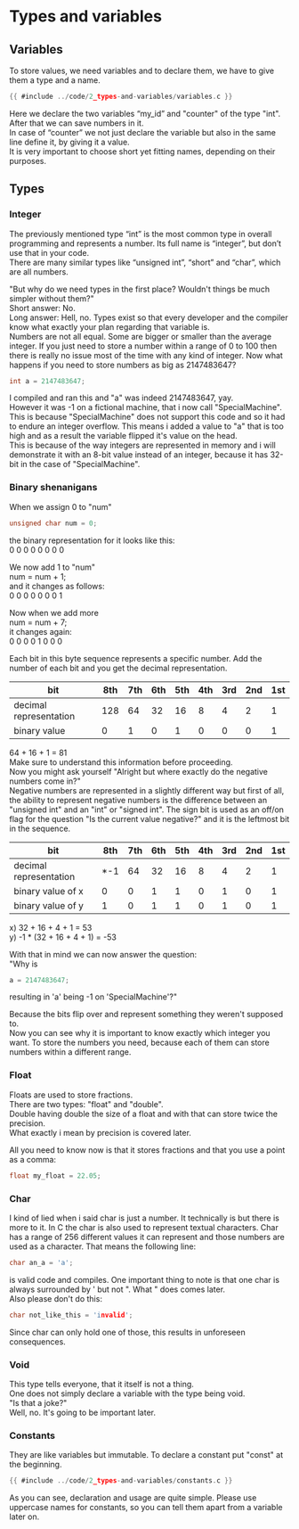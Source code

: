# Types and variables

## Variables

To store values, we need variables and to declare them, we have to give them a type and a name.  
```c
{{ #include ../code/2_types-and-variables/variables.c }}
```

Here we declare the two variables “my_id” and "counter" of the type "int".
After that we can save numbers in it.  
In case of “counter” we not just declare the variable but also in the same line
define it, by giving it a value.  
It is very important to choose short yet fitting names, depending on their
purposes.  

## Types

### Integer

The previously mentioned type “int” is the most common type in overall
programming and represents a number. Its full name is “integer”, but don’t use
that in your code.  
There are many similar types like “unsigned int”, “short” and “char”, which are
all numbers.  
  
"But why do we need types in the first place? Wouldn't things be much simpler
without them?"  
Short answer: No.  
Long answer: Hell, no. Types exist so that every developer and the compiler know
what exactly your plan regarding that variable is.  
Numbers are not all equal. Some are bigger or smaller than the average integer.
If you just need to store a number within a range of 0 to 100 then there is
really no issue most of the time with any kind of integer. Now what happens if
you need to store numbers as big as 2147483647?  
```c
int a = 2147483647;
```
I compiled and ran this and "a" was indeed 2147483647, yay.  
However it was -1 on a fictional machine, that i now call "SpecialMachine".  
This is because "SpecialMachine" does not support this code and so it had to
endure an integer overflow. This means i added a value to "a" that is too high
and as a result the variable flipped it's value on the head.  
This is because of the way integers are represented in memory and i will
demonstrate it with an 8-bit value instead of an integer, because it has 32-bit
in the case of "SpecialMachine".  

### Binary shenanigans

When we assign 0 to "num"  
```c
unsigned char num = 0;
```
the binary representation for it looks like this:  
0 0 0 0 0 0 0 0
  
We now add 1 to "num"  
num = num + 1;  
and it changes as follows:  
0 0 0 0 0 0 0 1  
  
Now when we add more  
num = num + 7;  
it changes again:  
0 0 0 0 1 0 0 0  
  
Each bit in this byte sequence represents a specific number. Add the number of
each bit and you get the decimal representation.  

| bit                    | 8th | 7th | 6th | 5th | 4th | 3rd | 2nd | 1st |
|------------------------|-----|-----|-----|-----|-----|-----|-----|-----|
| decimal representation | 128 | 64  | 32  | 16  | 8   | 4   | 2   | 1   |
| binary value           | 0   | 1   | 0   | 1   | 0   | 0   | 0   | 1   |

64 + 16 + 1 = 81  
Make sure to understand this information before proceeding.  
Now you might ask yourself "Alright but where exactly do the negative numbers
come in?"  
Negative numbers are represented in a slightly different way but first of all,
the ability to represent negative numbers is the difference between an "unsigned
int" and an "int" or "signed int". The sign bit is used as an off/on flag for
the question "Is the current value negative?" and it is the leftmost bit in the
sequence.  

| bit                    | 8th | 7th | 6th | 5th | 4th | 3rd | 2nd | 1st |
|------------------------|-----|-----|-----|-----|-----|-----|-----|-----|
| decimal representation | *-1 | 64  | 32  | 16  | 8   | 4   | 2   | 1   |
| binary value of x      | 0   | 0   | 1   | 1   | 0   | 1   | 0   | 1   |
| binary value of y      | 1   | 0   | 1   | 1   | 0   | 1   | 0   | 1   |

x) 32 + 16 + 4 + 1 = 53  
y) -1 * (32 + 16 + 4 + 1) = -53  
  
With that in mind we can now answer the question:  
"Why is  
```c
a = 2147483647;
```
resulting in 'a' being -1 on 'SpecialMachine'?"  
  
Because the bits flip over and represent something they weren't supposed to.  
Now you can see why it is important to know exactly which integer you want. To
store the numbers you need, because each of them can store numbers within a
different range.  

### Float

Floats are used to store fractions.  
There are two types: "float" and "double".  
Double having double the size of a float and with that can store twice the
precision.  
What exactly i mean by precision is covered later.  
  
All you need to know now is that it stores fractions and that you use a point as
a comma:  
```c
float my_float = 22.05;
```

### Char

I kind of lied when i said char is just a number. It technically is but there is
more to it. In C the char is also used to represent textual characters. Char has
a range of 256 different values it can represent and those numbers are used as a
character. That means the following line:  
```c
char an_a = 'a';
```
is valid code and compiles. One important thing to note is that one char is
always surrounded by ' but not ". What " does comes later.  
Also please don't do this:  
```c
char not_like_this = 'invalid';
```
Since char can only hold one of those, this results in unforeseen
consequences.  

### Void

This type tells everyone, that it itself is not a thing.  
One does not simply declare a variable with the type being void.  
"Is that a joke?"  
Well, no. It's going to be important later.  

### Constants

They are like variables but immutable. To declare a constant put "const" at the
beginning.  

```c
{{ #include ../code/2_types-and-variables/constants.c }}
```

As you can see, declaration and usage are quite simple. Please use uppercase
names for constants, so you can tell them apart from a variable later on.  
